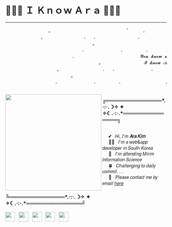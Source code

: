 # 🐶🦶📏 Ｉ Ｋｎｏｗ Ａｒａ 🐶🦶📏
---
<p align='center'>
  <pre>                。　　　　　　　　　　　　　　　　　ﾟ　　　.　　　　　　　　　　　　　　.
             ,　　　　　　　　　.　 .　　　　  　　　　.
                       　　 　　　。　　　　　　　　　　　　　　　　　　    　ﾟ　　　　　　　　　。
                         　　.　　　　　　　　.　　　　　.　　　　　　　　　　   。　　   .　
                       　.　　　　　　　　　　　　　　 𝓨𝓸𝓾 𝓴𝓷𝓸𝔀 𝔀𝓱𝓪𝓽, ㅤㅤㅤㅤㅤㅤㅤ      ㅤㅤ 　    。　　.
                      　 　　　　　　。　　　　　　 　　　𝓘 𝓴𝓷𝓸𝔀 𝓐𝓻𝓪                 　ﾟ　　    　.　　　　　　   　　　
                   ,　　　 　　　　　　.　 .　　　　　　　　.
              　　　　  　。　　　　　　　　　　　　　　　　　　                  　ﾟ　　　　　　　　　。
               　　.　　　　　　　　.　　　　　.　　　　　　　　　　。　　.　
  </pre>
 </p>
 <img src="https://user-images.githubusercontent.com/48753868/95337663-0c34f280-08ed-11eb-958b-84815ff59bcb.jpg" height="300" align="left">
 <p align='center'>
  <h3>╔═══════════════*.·:·.☽✧    ✦    ✧☾.·:·.*═══════════════╗</h3><br>
  &nbsp;&nbsp;&nbsp;&nbsp;&nbsp;💕&nbsp;&nbsp;&nbsp;𝐻𝑖, 𝐼'𝑚 <b>𝐴𝑟𝑎 𝐾𝑖𝑚</b><br>
  &nbsp;&nbsp;&nbsp;&nbsp;&nbsp;👩‍💻&nbsp;&nbsp;&nbsp;𝐼'𝑚 𝑎 𝑤𝑒𝑏&𝑎𝑝𝑝 𝑑𝑒𝑣𝑒𝑙𝑜𝑝𝑒𝑟 𝑖𝑛 𝑆𝑜𝑢𝑡ℎ 𝐾𝑜𝑟𝑒𝑎<br>
  &nbsp;&nbsp;&nbsp;&nbsp;&nbsp;🏫&nbsp;&nbsp;&nbsp;𝐼'𝑚 𝑎𝑡𝑡𝑒𝑛𝑑𝑖𝑛𝑔 𝑀𝑖𝑟𝑖𝑚 𝐼𝑛𝑓𝑜𝑟𝑚𝑎𝑡𝑖𝑜𝑛 𝑆𝑐𝑖𝑒𝑛𝑐𝑒 <br>
  &nbsp;&nbsp;&nbsp;&nbsp;&nbsp;🍀&nbsp;&nbsp;&nbsp;𝐶ℎ𝑎𝑙𝑙𝑒𝑛𝑔𝑖𝑛𝑔 𝑡𝑜 𝑑𝑎𝑖𝑙𝑦 𝑐𝑜𝑚𝑚𝑖𝑡. . .<br>
  &nbsp;&nbsp;&nbsp;&nbsp;&nbsp;📧&nbsp;&nbsp;&nbsp;𝑃𝑙𝑒𝑎𝑠𝑒 𝑐𝑜𝑛𝑡𝑎𝑐𝑡 𝑚𝑒 𝑏𝑦 𝑒𝑚𝑎𝑖𝑙 <a href="mailto:s2019w06@e-mirim.hs.kr">ℎ𝑒𝑟𝑒</a><br>
  <h3>╚═══════════════*.·:·.☽✧    ✦    ✧☾.·:·.*═══════════════╝</h3>
  <a href="https://www.facebook.com/profile.php?id=100034567932008" target="_blank"><img height="30" src="https://user-images.githubusercontent.com/48753868/95327491-194ae500-08df-11eb-8df6-9bd701fa15c0.png?raw=true"></a>&nbsp;&nbsp;
  <a href="https://www.instagram.com/orzr_arar/" target="_blank"><img height="30" src="https://user-images.githubusercontent.com/48753868/95327495-1a7c1200-08df-11eb-80a3-9a7d88155a48.png?raw=true"></a>&nbsp;&nbsp;
  <a href="https://twitter.com/ara_know" target="_blank"><img height="30" src="https://user-images.githubusercontent.com/48753868/95404937-5b147380-0951-11eb-8f49-a9933968cf22.png?raw=true"></a>&nbsp;&nbsp;
  <a href="https://blog.naver.com/ala0327" target="_blank"><img height="30" src="https://user-images.githubusercontent.com/48753868/95404741-d164a600-0950-11eb-9ebe-57372bfb316b.png?raw=true"></a>&nbsp;&nbsp;
  <a href="https://dev.to/iknowara" target="_blank"><img height="30" src="https://user-images.githubusercontent.com/48753868/95327483-17812180-08df-11eb-85a7-71593bce2ce0.png?raw=true"></a>
</p>



<!--
**IknowAra/IknowAra** is a ✨ _special_ ✨ repository because its `README.md` (this file) appears on your GitHub profile.

Here are some ideas to get you started:

- 🔭 I’m currently working on ...
- 🌱 I’m currently learning ...
- 👯 I’m looking to collaborate on ...
- 🤔 I’m looking for help with ...
- 💬 Ask me about ...
- 📫 How to reach me: ...
- 😄 Pronouns: ...
- ⚡ Fun fact: ...
-->
